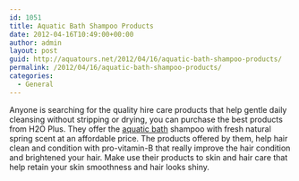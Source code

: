 ```yaml
---
id: 1051
title: Aquatic Bath Shampoo Products
date: 2012-04-16T10:49:00+00:00
author: admin
layout: post
guid: http://aquatours.net/2012/04/16/aquatic-bath-shampoo-products/
permalink: /2012/04/16/aquatic-bath-shampoo-products/
categories:
  - General
---
```

Anyone is searching for the quality hire care products that help gentle daily cleansing without stripping or drying, you can purchase the best products from H2O Plus. They offer the [aquatic bath](http://www.h2oplus.com/product/bath+aquatics+natural+spring+shampoo.do) shampoo with fresh natural spring scent at an affordable price. The products offered by them, help hair clean and condition with pro-vitamin-B that really improve the hair condition and brightened your hair. Make use their products to skin and hair care that help retain your skin smoothness and hair looks shiny.